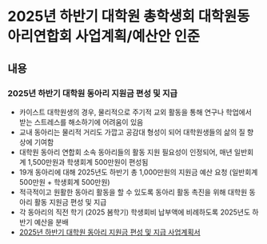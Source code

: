 2025년 하반기 대학원 총학생회 대학원동아리연합회 사업계획/예산안 인준
===

## 내용

### 2025년 하반기 대학원 동아리 지원금 편성 및 지급
- 카이스트 대학원생의 경우, 물리적으로 주기적 교외 활동을 통해 연구나 학업에서 받는 스트레스를 해소하기에 어려움이 있음
- 교내 동아리는 물리적 거리도 가깝고 공감대 형성이 되어 대학원생들의 삶의 질 향상에 기여함
- 대학원 동아리 연합회 소속 동아리들의 활동 지원 필요성이 인정되어, 매년 일반회계 1,500만원과 학생회계 500만원이 편성됨
- 19개 동아리에 대해 2025년도 하반기 총 1,000만원의 지원금 예산 요청 (일반회계 500만원 + 학생회계 500만원)
- 적극적이고 원활한 동아리 활동을 할 수 있도록 동아리 활동 촉진을 위해 대학원 동아리 활동 지원금 편성 및 지급
- 각 동아리의 직전 학기 (2025 봄학기) 학생회비 납부액에 비례하도록 2025년도 하반기 예산을 분배
- [2025년 하반기 대학원 동아리 지원금 편성 및 지급 사업계획서](동연_동아리지원_사업계획서.md)
